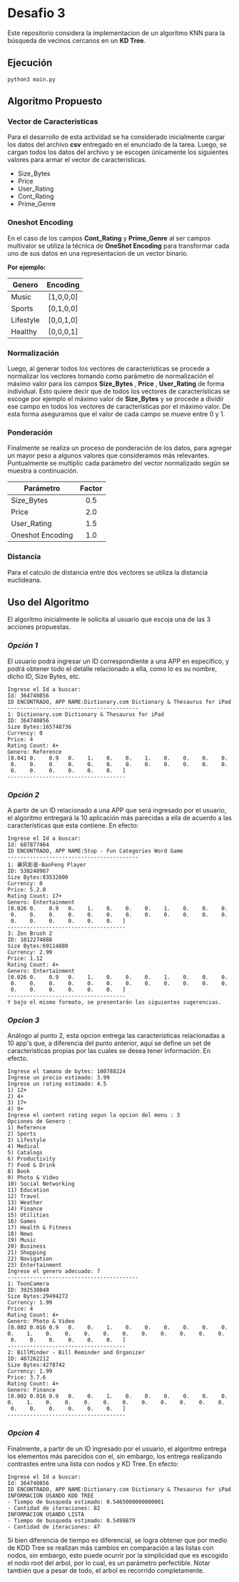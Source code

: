 # **Desafio 3**

Este repositorio considera la implementacion de un algoritmo KNN para la búsqueda de vecinos cercanos en un **KD Tree**.

## **Ejecución**
``` 
python3 main.py
```


## **Algoritmo Propuesto**

### **Vector de Caracteristicas**

Para el desarrollo de esta actividad se ha considerado inicialmente cargar los datos del archivo **csv** entregado en el enunciado de la tarea. Luego, se cargan todos los datos del archivo y se escogen únicamente los siguientes valores para armar el vector de caracteristicas.

- Size_Bytes
- Price
- User_Rating
- Cont_Rating
- Prime_Genre

### **Oneshot Encoding**

En el caso de los campos **Cont_Rating** y **Prime_Genre** al ser campos multivalor se utiliza la técnica de **OneShot Encoding** para transformar cada uno de sus datos en una representacion de un vector binario.

**Por ejemplo:**

| Genero |     Encoding      |
|----------|:-------------:|
| Music |  [1,0,0,0] |
| Sports |    [0,1,0,0]   |
| Lifestyle | [0,0,1,0]|
| Healthy | [0,0,0,1] |

### **Normalización**

Luego, al generar todos los vectores de características se procede a normalizar los vectores tomando como parámetro de normalización el máximo valor para los campos **Size_Bytes** , **Price** , **User_Rating** de forma individual. Esto quiere decir que de todos los vectores de características se escoge por ejemplo el máximo valor de **Size_Bytes** y se procede a dividir ese campo en todos los vectores de características por el máximo valor. De esta forma aseguramos que el valor de cada campo se mueve entre 0 y 1.

### **Ponderación**

Finalmente se realiza un proceso de ponderación de los datos, para agregar un mayor peso a algunos valores que consideramos más relevantes. Puntualmente se multiplic cada parámetro del vector normalizado según se muestra a continuación.


| Parámetro |     Factor      |
|----------|:-------------:|
| Size_Bytes |  0.5 |
| Price |    2.0   |
| User_Rating | 1.5|
| Oneshot Encoding | 1.0 |

### **Distancia**
Para el calculo de distancia entre dos vectores se utiliza la distancia euclideana.

## **Uso del Algoritmo**

El algoritmo inicialmente le solicita al usuario que escoja una de las 3 acciones propuestas. 

### ***Opción 1***
El usuario podrá ingresar un ID correspondiente a una APP en especifico, y podrá obtener todo el detalle relacionado a ella, como lo es su nombre, dicho ID, Size Bytes, etc. 
```
Ingrese el Id a buscar:
Id: 364740856
ID ENCONTRADO, APP NAME:Dictionary.com Dictionary & Thesaurus for iPad      
-----------------------------------------
1: Dictionary.com Dictionary & Thesaurus for iPad
ID: 364740856
Size Bytes:165748736
Currency: 0
Price: 4
Rating Count: 4+
Genero: Reference
[0.041 0.    0.9   0.    1.    0.    0.    1.    0.    0.    0.    0.       
 0.    0.    0.    0.    0.    0.    0.    0.    0.    0.    0.    0.       
 0.    0.    0.    0.    0.    0.   ]
-------------------------------------
```

### ***Opción 2***

A partir de un ID relacionado a una APP que será ingresado por el usuario, el algoritmo entregará la 10 aplicación más parecidas a ella de acuerdo a las características que esta contiene. En efecto:
```
Ingrese el Id a buscar:
Id: 687877464
ID ENCONTRADO, APP NAME:Stop - Fun Categories Word Game
-----------------------------------------
1: 暴风影音-BaoFeng Player
ID: 538248967
Size Bytes:83532800
Currency: 0
Price: 5.2.0
Rating Count: 17+
Genero: Entertainment
[0.026 0.    0.9   0.    1.    0.    0.    0.    1.    0.    0.    0.
 0.    0.    0.    0.    0.    0.    0.    0.    0.    0.    0.    0.
 0.    0.    0.    0.    0.    0.   ]
-------------------------------------
3: Zen Brush 2
ID: 1012274888
Size Bytes:69114880
Currency: 2.99
Price: 1.12
Rating Count: 4+
Genero: Entertainment
[0.026 0.    0.9   0.    1.    0.    0.    0.    1.    0.    0.    0.
 0.    0.    0.    0.    0.    0.    0.    0.    0.    0.    0.    0.
 0.    0.    0.    0.    0.    0.   ]
-------------------------------------
Y bajo el mismo formato, se presentarán las siguientes sugerencias.
```
### ***Opcion 3***

Análogo al punto 2, esta opcion entrega las características relacionadas a 10 app's que, a diferencia del punto anterior, aquí se define un set de caracteristicas propias por las cuales se desea tener información. En efecto.

```
Ingrese el tamano de bytes: 100788224
Ingrese un precio estimado: 3.99
Ingrese un rating estimado: 4.5
1) 12+
2) 4+
3) 17+
4) 9+
Ingrese el content rating segun la opcion del menu : 3
Opciones de Genero :
1) Reference
2) Sports
3) Lifestyle
4) Medical
5) Catalogs
6) Productivity
7) Food & Drink
8) Book
9) Photo & Video
10) Social Networking
11) Education
12) Travel
13) Weather
14) Finance
15) Utilities
16) Games
17) Health & Fitness
18) News
19) Music
20) Business
21) Shopping
22) Navigation
23) Entertainment
Ingrese el genero adecuado: 7
-----------------------------------------
1: ToonCamera
ID: 392538848
Size Bytes:29494272
Currency: 1.99
Price: 4
Rating Count: 4+
Genero: Photo & Video
[0.002 0.016 0.9   0.    0.    1.    0.    0.    0.    0.    0.    0.  0.    1.    0.    0.    0.    0.    0.    0.    0.    0.    0.    0.
 0.    0.    0.    0.    0.    0.   ]
-------------------------------------
2: BillMinder - Bill Reminder and Organizer
ID: 407262212
Size Bytes:4278742
Currency: 1.99
Price: 3.7.6
Rating Count: 4+
Genero: Finance
[0.002 0.016 0.9   0.    0.    1.    0.    0.    0.    0.    0.    0.  0.    1.    0.    0.    0.    0.    0.    0.    0.    0.    0.    0.
 0.    0.    0.    0.    0.    0.   ]
-------------------------------------
```

### ***Opcion 4*** 

Finalmente, a partir de un ID ingresado por el usuario, el algoritmo entrega los elementos más parecidos con el, sin embargo, los entrega realizando contrastes entre una lista con nodos y KD Tree. En efecto:
```
Ingrese el Id a buscar:
Id: 364740856
ID ENCONTRADO, APP NAME:Dictionary.com Dictionary & Thesaurus for iPad
INFORMACION USANDO KDD TREE
- Tiempo de busqueda estimado: 0.5465000000000001
- Cantidad de iteraciones: 82
INFORMACION USANDO LISTA
- Tiempo de busqueda estimado: 0.5499879
- Cantidad de iteraciones: 47
```

Si bien diferencia de tiempo es diferencial, se logra obtener que por medio de KDD Tree se realizan más cambios en comparación a las listas con nodos, sin embargo, esto puede ocurrir por la simplicidad que es escogido el nodo root del arbol, por lo cual, es un parámetro perfectible. Notar también que a pesar de todo, el arbol es recorrido completamente.
